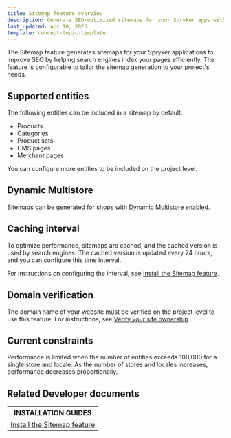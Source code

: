 ```yaml
---
title: Sitemap feature overview
description: Generate SEO-optimized sitemaps for your Spryker apps with customizable entity support, multistore compatibility, and configurable caching intervals.
last_updated: Apr 10, 2025
template: concept-topic-template
---
```



The Sitemap feature generates sitemaps for your Spryker applications to improve SEO by helping search engines index your pages efficiently. The feature is configurable to tailor the sitemap generation to your project's needs.


## Supported entities

The following entities can be included in a sitemap by default:
- Products
- Categories
- Product sets
- CMS pages
- Merchant pages

You can configure more entities to be included on the project level.

## Dynamic Multistore

Sitemaps can be generated for shops with [Dynamic Multistore](/docs/pbc/all/dynamic-multistore/{{site.version}}/dynamic-multistore.html) enabled.

## Caching interval

To optimize performance, sitemaps are cached, and the cached version is used by search engines. The cached version is updated every 24 hours, and you can configure this time interval.

For instructions on configuring the interval, see [Install the Sitemap feature](/docs/pbc/all/miscellaneous/202505.0/install-and-upgrade/install-features/install-the-sitemap-feature.html).

## Domain verification

The domain name of your website must be verified on the project level to use this feature. For instructions, see [Verify your site ownership](https://support.google.com/webmasters/answer/9008080?hl=en).


## Current constraints

Performance is limited when the number of entities exceeds 100,000 for a single store and locale. As the number of stores and locales increases, performance decreases proportionally.


## Related Developer documents

| INSTALLATION GUIDES |
|---------|
| [Install the Sitemap feature](/docs/pbc/all/miscellaneous/202505.0/install-and-upgrade/install-features/install-the-sitemap-feature.html) |



































